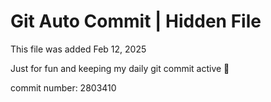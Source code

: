 # Git Auto Commit | Hidden File

This file was added Feb 12, 2025

Just for fun and keeping my daily git commit active 🤪

commit number: 2803410
